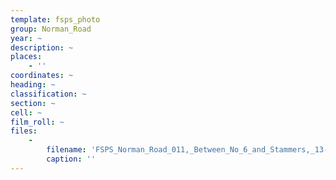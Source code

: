 ```yaml
---
template: fsps_photo
group: Norman_Road
year: ~
description: ~
places:
    - ''
coordinates: ~
heading: ~
classification: ~
section: ~
cell: ~
film_roll: ~
files:
    -
        filename: 'FSPS_Norman_Road_011,_Between_No_6_and_Stammers,_13-1-F.png'
        caption: ''
---
```

